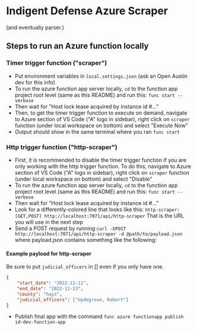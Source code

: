 # Indigent Defense Azure Scraper

(and eventually parser.)

## Steps to run an Azure function locally

### Timer trigger function ("scraper")
- Put environment variables in `local.settings.json` (ask an Open Austin dev for this info)
- To run the azure function app server locally, `cd` to the function app project root level (same as this README) and run this: `func start --verbose`  
- Then wait for "Host lock lease acquired by instance id #..."  
- Then, to get the timer trigger function to execute on demand, navigate to Azure section of VS Code ("A" logo in sidebar), right click on `scraper` function (under local workspace on bottom) and select "Execute Now" 
- Output should show in the same terminal where you ran `func start` 

### Http trigger function ("http-scraper")
- First, it is recommended to disable the timer trigger function if you are only working with the http trigger function. To do this, navigate to Azure section of VS Code ("A" logo in sidebar), right click on `scraper` function (under local workspace on bottom) and select "Disable"
- To run the azure function app server locally, `cd` to the function app project root level (same as this README) and run this: `func start --verbose`  
- Then wait for "Host lock lease acquired by instance id #..."  
- Look for a differently-colored line that looks like this: `http-scraper: [GET,POST] http://localhost:7071/api/http-scraper` That is the URL you will use in the next step
- Send a POST request by running `curl -XPOST http://localhost:7071/api/http-scraper -d @path/to/payload.json` where payload.json contains something like the following:
#### Example payload for http-scraper

Be sure to put `judicial_officers` in [] even if you only have one.

```json
{
    "start_date": "2022-11-11",
    "end_date": "2022-11-13",
    "county": "hays",
    "judicial_officers": ["Updegrove, Robert"]
}
```
- Publish final app with the command `func azure functionapp publish id-dev-function-app`